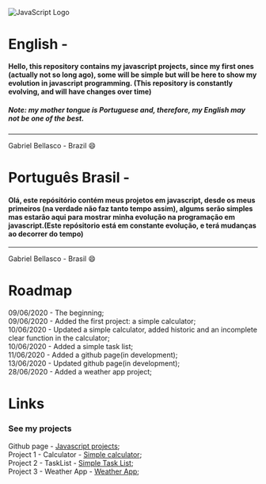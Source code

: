 ![JavaScript Logo](https://upload.wikimedia.org/wikipedia/commons/thumb/9/99/Unofficial_JavaScript_logo_2.svg/1200px-Unofficial_JavaScript_logo_2.svg.png)
# English -

**Hello, this repository contains my javascript projects, since my first ones (actually not so long ago), some will be simple but will be here to show my evolution in javascript programming. (This repository is constantly evolving, and will have changes over time)**

##### Note: my mother tongue is Portuguese and, therefore, my English may not be one of the best.
-----------
Gabriel Bellasco - Brazil :smile: 


# Português Brasil -

#### Olá, este repósitório contém meus projetos em javascript, desde os meus primeiros (na verdade não faz tanto tempo assim), algums serão simples mas estarão aqui para mostrar minha evolução na programação em javascript.(Este repósitorio está em constante evolução, e terá mudanças ao decorrer do tempo)
-----------
Gabriel Bellasco - Brasil :smile:

# Roadmap

09/06/2020 - The beginning;     
09/06/2020 - Added the first project: a simple calculator;     
10/06/2020 - Updated a simple calculator, added historic and an incomplete clear function in the calculator;     
10/06/2020 - Added a simple task list;    
11/06/2020 - Added a github page(in development);     
13/06/2020 - Updated github page(in development);        
28/06/2020 - Added a weather app project;       


# Links
### See my projects

 Github page - [Javascript projects](https://gabrielbellasco.github.io/my-javascript-projects/);     
 Project 1 - Calculator - [Simple calculator](https://github.com/GabrielBellasco/my-javascript-projects/tree/master/_project-1);      
 Project 2 - TaskList - [Simple Task List](https://github.com/GabrielBellasco/my-javascript-projects/tree/master/project-2);    
 Project 3 - Weather App - [Weather App](https://github.com/GabrielBellasco/my-javascript-projects/tree/master/project-3-wheater-app);      

